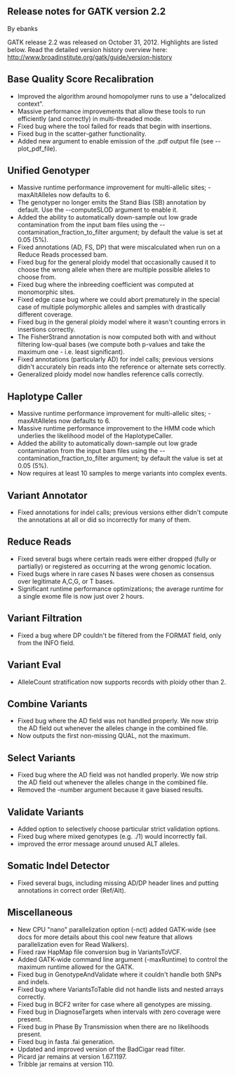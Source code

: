 ## Release notes for GATK version 2.2

By ebanks

<p>GATK release 2.2 was released on October 31, 2012. Highlights are listed below. Read the detailed version history overview here: <a href="http://www.broadinstitute.org/gatk/guide/version-history" rel="nofollow">http://www.broadinstitute.org/gatk/guide/version-history</a></p>

<h2>Base Quality Score Recalibration</h2>

<ul><li>Improved the algorithm around homopolymer runs to use a "delocalized context".</li>
<li>Massive performance improvements that allow these tools to run efficiently (and correctly) in multi-threaded mode.</li>
<li>Fixed bug where the tool failed for reads that begin with insertions.</li>
<li>Fixed bug in the scatter-gather functionality.</li>
<li>Added new argument to enable emission of the .pdf output file (see --plot_pdf_file).</li>
</ul><h2>Unified Genotyper</h2>

<ul><li>Massive runtime performance improvement for multi-allelic sites; -maxAltAlleles now defaults to 6.</li>
<li>The genotyper no longer emits the Stand Bias (SB) annotation by default.  Use the --computeSLOD argument to enable it.</li>
<li>Added the ability to automatically down-sample out low grade contamination from the input bam files using the --contamination_fraction_to_filter argument; by default the value is set at 0.05 (5%).</li>
<li>Fixed annotations (AD, FS, DP) that were miscalculated when run on a Reduce Reads processed bam.</li>
<li>Fixed bug for the general ploidy model that occasionally caused it to choose the wrong allele when there are multiple possible alleles to choose from.</li>
<li>Fixed bug where the inbreeding coefficient was computed at monomorphic sites.</li>
<li>Fixed edge case bug where we could abort prematurely in the special case of multiple polymorphic alleles and samples with drastically different coverage.</li>
<li>Fixed bug in the general ploidy model where it wasn't counting errors in insertions correctly.</li>
<li>The FisherStrand annotation is now computed both with and without filtering low-qual bases (we compute both p-values and take the maximum one - i.e. least significant).</li>
<li>Fixed annotations (particularly AD) for indel calls; previous versions didn't accurately bin reads into the reference or alternate sets correctly.</li>
<li>Generalized ploidy model now handles reference calls correctly.</li>
</ul><h2>Haplotype Caller</h2>

<ul><li>Massive runtime performance improvement for multi-allelic sites; -maxAltAlleles now defaults to 6.</li>
<li>Massive runtime performance improvement to the HMM code which underlies the likelihood model of the HaplotypeCaller.</li>
<li>Added the ability to automatically down-sample out low grade contamination from the input bam files using the --contamination_fraction_to_filter argument; by default the value is set at 0.05 (5%).</li>
<li>Now requires at least 10 samples to merge variants into complex events.</li>
</ul><h2>Variant Annotator</h2>

<ul><li>Fixed annotations for indel calls; previous versions either didn't compute the annotations at all or did so incorrectly for many of them.</li>
</ul><h2>Reduce Reads</h2>

<ul><li>Fixed several bugs where certain reads were either dropped (fully or partially) or registered as occurring at the wrong genomic location.</li>
<li>Fixed bugs where in rare cases N bases were chosen as consensus over legitimate A,C,G, or T bases.</li>
<li>Significant runtime performance optimizations; the average runtime for a single exome file is now just over 2 hours.</li>
</ul><h2>Variant Filtration</h2>

<ul><li>Fixed a bug where DP couldn't be filtered from the FORMAT field, only from the INFO field.</li>
</ul><h2>Variant Eval</h2>

<ul><li>AlleleCount stratification now supports records with ploidy other than 2.</li>
</ul><h2>Combine Variants</h2>

<ul><li>Fixed bug where the AD field was not handled properly.  We now strip the AD field out whenever the alleles change in the combined file.</li>
<li>Now outputs the first non-missing QUAL, not the maximum.</li>
</ul><h2>Select Variants</h2>

<ul><li>Fixed bug where the AD field was not handled properly.  We now strip the AD field out whenever the alleles change in the combined file.</li>
<li>Removed the -number argument because it gave biased results.</li>
</ul><h2>Validate Variants</h2>

<ul><li>Added option to selectively choose particular strict validation options.</li>
<li>Fixed bug where mixed genotypes (e.g. ./1) would incorrectly fail.</li>
<li>improved the error message around unused ALT alleles.</li>
</ul><h2>Somatic Indel Detector</h2>

<ul><li>Fixed several bugs, including missing AD/DP header lines and putting annotations in correct order (Ref/Alt).</li>
</ul><h2>Miscellaneous</h2>

<ul><li>New CPU "nano" parallelization option (-nct) added GATK-wide (see docs for more details about this cool new feature that allows parallelization even for Read Walkers).</li>
<li>Fixed raw HapMap file conversion bug in VariantsToVCF.</li>
<li>Added GATK-wide command line argument (-maxRuntime) to control the maximum runtime allowed for the GATK.</li>
<li>Fixed bug in GenotypeAndValidate where it couldn't handle both SNPs and indels.</li>
<li>Fixed bug where VariantsToTable did not handle lists and nested arrays correctly.</li>
<li>Fixed bug in BCF2 writer for case where all genotypes are missing.</li>
<li>Fixed bug in DiagnoseTargets when intervals with zero coverage were present.</li>
<li>Fixed bug in Phase By Transmission when there are no likelihoods present.</li>
<li>Fixed bug in fasta .fai generation.</li>
<li>Updated and improved version of the BadCigar read filter.</li>
<li>Picard jar remains at version 1.67.1197.</li>
<li>Tribble jar remains at version 110.</li>
</ul>